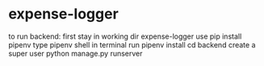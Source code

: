 # expense-logger

to run backend:
first stay in working dir expense-logger
use pip install pipenv
type pipenv shell in terminal
run pipenv install
cd backend
create a super user
python manage.py runserver
